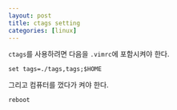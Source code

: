 ```yaml
---
layout: post
title: ctags setting
categories: [linux]
---
```


`ctags`를 사용하려면 다음을 `.vimrc`에 포함시켜야 한다.

```
set tags=./tags,tags;$HOME
```

그리고 컴퓨터를 껐다가 켜야 한다.

```
reboot
```
